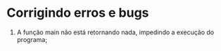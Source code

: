 # Corrigindo erros e bugs

1. A função main não está retornando nada, impedindo a execução do programa;